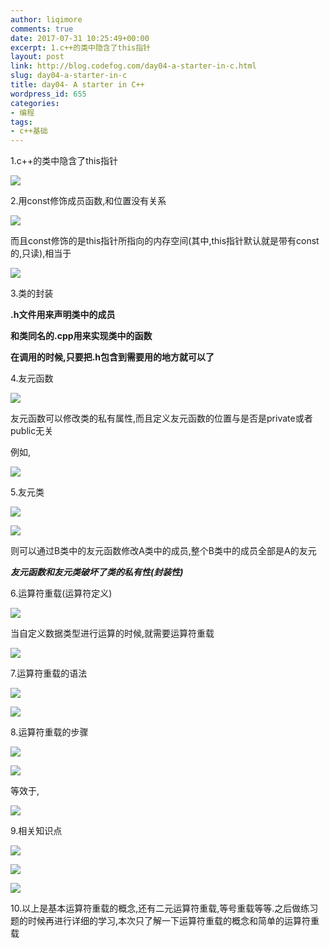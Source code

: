 ```yaml
---
author: liqimore
comments: true
date: 2017-07-31 10:25:49+00:00
excerpt: 1.c++的类中隐含了this指针
layout: post
link: http://blog.codefog.com/day04-a-starter-in-c.html
slug: day04-a-starter-in-c
title: day04- A starter in C++
wordpress_id: 655
categories:
- 编程
tags:
- c++基础
---
```


1.c++的类中隐含了this指针

![](https://static.codefog.com/qiniu/old/2017/07/30a8bb909ef8900bcd2a60c875fa2290.png)

2.用const修饰成员函数,和位置没有关系

![](https://static.codefog.com/qiniu/old/2017/07/870f9510e407ce3f515c893f883eaa71.png)

而且const修饰的是this指针所指向的内存空间(其中,this指针默认就是带有const的,只读),相当于

![](https://static.codefog.com/qiniu/old/2017/07/0624add1aed64cd12d0ed2496321d32e.png)

3.类的封装

**.h文件用来声明类中的成员**

**和类同名的.cpp用来实现类中的函数**

**在调用的时候,只要把.h包含到需要用的地方就可以了**

4.友元函数

![](https://static.codefog.com/qiniu/old/2017/07/a193f1c3ac371f93fa3c4d20ef6b4c79.png)

友元函数可以修改类的私有属性,而且定义友元函数的位置与是否是private或者public无关

例如,

![](https://static.codefog.com/qiniu/old/2017/07/66b0b1a19d17f016f3b91d16913b38b8.png)

5.友元类

![](https://static.codefog.com/qiniu/old/2017/07/c9c4e8724d70dd2364912658e374d3e5.png)

![](https://static.codefog.com/qiniu/old/2017/07/9db9f74747b64875cf0b9c949eb07786.png)

则可以通过B类中的友元函数修改A类中的成员,整个B类中的成员全部是A的友元

_**友元函数和友元类破坏了类的私有性(封装性)**_

6.运算符重载(运算符定义)

![](https://static.codefog.com/qiniu/old/2017/07/342c4695e340b8b1dbc7a10220a68ed3.png)

当自定义数据类型进行运算的时候,就需要运算符重载

![](https://static.codefog.com/qiniu/old/2017/07/ab1dc31d3ad21f9c10f8a3db0c0c4268.png)

7.运算符重载的语法

![](https://static.codefog.com/qiniu/old/2017/07/0bc269d68e9141d7750976763bd29110.png)

![](https://static.codefog.com/qiniu/old/2017/07/f35f6f693a5c9d0476e5b9981bb0f9fd.png)

8.运算符重载的步骤

![](https://static.codefog.com/qiniu/old/2017/07/2f4137726ae7faf03a2f8cbaf8914a90.png)

![](https://static.codefog.com/qiniu/old/2017/07/923447f39d872b37bf69fdb23e953f27.png)

等效于,

![](https://static.codefog.com/qiniu/old/2017/07/51dbfd2e103795d3951320ce6179c9ea.png)

9.相关知识点

![](https://static.codefog.com/qiniu/old/2017/07/e245bd9a6308846b35e59e8a6575e065.png)

![](https://static.codefog.com/qiniu/old/2017/07/dfe5cb43830da1c284f44960ea77ec29.png)

![](https://static.codefog.com/qiniu/old/2017/07/380d2ce79b73aae81a8fa5777d416892.png)

10.以上是基本运算符重载的概念,还有二元运算符重载,等号重载等等.之后做练习题的时候再进行详细的学习,本次只了解一下运算符重载的概念和简单的运算符重载

